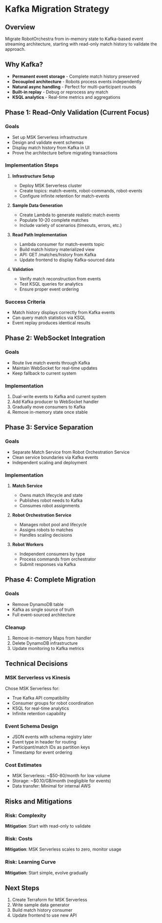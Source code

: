 # Kafka Migration Strategy

## Overview
Migrate RobotOrchestra from in-memory state to Kafka-based event streaming architecture, starting with read-only match history to validate the approach.

## Why Kafka?
- **Permanent event storage** - Complete match history preserved
- **Decoupled architecture** - Robots process events independently
- **Natural async handling** - Perfect for multi-participant rounds
- **Built-in replay** - Debug or reprocess any match
- **KSQL analytics** - Real-time metrics and aggregations

## Phase 1: Read-Only Validation (Current Focus)

### Goals
- Set up MSK Serverless infrastructure
- Design and validate event schemas
- Display match history from Kafka in UI
- Prove the architecture before migrating transactions

### Implementation Steps
1. **Infrastructure Setup**
   - Deploy MSK Serverless cluster
   - Create topics: match-events, robot-commands, robot-events
   - Configure infinite retention for match-events

2. **Sample Data Generation**
   - Create Lambda to generate realistic match events
   - Populate 10-20 complete matches
   - Include variety of scenarios (timeouts, errors, etc.)

3. **Read Path Implementation**
   - Lambda consumer for match-events topic
   - Build match history materialized view
   - API: GET /matches/history from Kafka
   - Update frontend to display Kafka-sourced data

4. **Validation**
   - Verify match reconstruction from events
   - Test KSQL queries for analytics
   - Ensure proper event ordering

### Success Criteria
- Match history displays correctly from Kafka events
- Can query match statistics via KSQL
- Event replay produces identical results

## Phase 2: WebSocket Integration

### Goals
- Route live match events through Kafka
- Maintain WebSocket for real-time updates
- Keep fallback to current system

### Implementation
1. Dual-write events to Kafka and current system
2. Add Kafka producer to WebSocket handler
3. Gradually move consumers to Kafka
4. Remove in-memory state once stable

## Phase 3: Service Separation

### Goals
- Separate Match Service from Robot Orchestration Service
- Clean service boundaries via Kafka events
- Independent scaling and deployment

### Implementation
1. **Match Service**
   - Owns match lifecycle and state
   - Publishes robot needs to Kafka
   - Consumes robot assignments
   
2. **Robot Orchestration Service**
   - Manages robot pool and lifecycle
   - Assigns robots to matches
   - Handles scaling decisions
   
3. **Robot Workers**
   - Independent consumers by type
   - Process commands from orchestrator
   - Submit responses via Kafka

## Phase 4: Complete Migration

### Goals
- Remove DynamoDB table
- Kafka as single source of truth
- Full event-sourced architecture

### Cleanup
1. Remove in-memory Maps from handler
2. Delete DynamoDB infrastructure
3. Update monitoring to Kafka metrics

## Technical Decisions

### MSK Serverless vs Kinesis
Chose MSK Serverless for:
- True Kafka API compatibility
- Consumer groups for robot coordination
- KSQL for real-time analytics
- Infinite retention capability

### Event Schema Design
- JSON events with schema registry later
- Event type in header for routing
- Participant/match IDs as partition keys
- Timestamp for event ordering

### Cost Estimates
- MSK Serverless: ~$50-80/month for low volume
- Storage: ~$0.10/GB/month (negligible for events)
- Data transfer: Minimal for internal AWS

## Risks and Mitigations

### Risk: Complexity
**Mitigation**: Start with read-only to validate

### Risk: Costs
**Mitigation**: MSK Serverless scales to zero, monitor usage

### Risk: Learning Curve
**Mitigation**: Start simple, evolve gradually

## Next Steps
1. Create Terraform for MSK Serverless
2. Write sample data generator
3. Build match history consumer
4. Update frontend to use new API